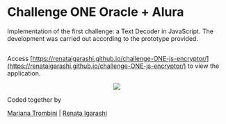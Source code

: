# Challenge ONE Oracle + Alura

Implementation of the first challenge: a Text Decoder in JavaScript. The development was carried out according to the prototype provided.

##

Access [https://renataigarashi.github.io/challenge-ONE-js-encryptor/](https://renataigarashi.github.io/challenge-ONE-js-encryptor/) to view the application.

<p align="center">
  <img src="./github/preview.png" style="align:center;" align="center" > 
</p>

Coded together by

[Mariana Trombini](https://www.linkedin.com/in/mariana--trombini/) |
[Renata Igarashi](https://www.linkedin.com/in/renata-igarashi/)
